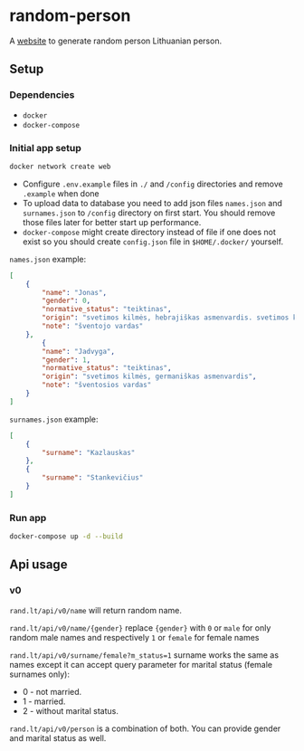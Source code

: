 # random-person

A [website](rand.lt) to generate random person Lithuanian person.

## Setup

### Dependencies

- `docker`
- `docker-compose`

### Initial app setup

```sh
docker network create web
```

- Configure `.env.example` files in `./` and `/config` directories and remove `.example` when done
- To upload data to database you need to add json files `names.json` and `surnames.json` to `/config` directory on first start. You should remove those files later for better start up performance.
- `docker-compose` might create directory instead of file if one does not exist so you should create `config.json` file in `$HOME/.docker/` yourself.

`names.json` example:

```json names.json example
[
    {
        "name": "Jonas",
        "gender": 0,
        "normative_status": "teiktinas",
        "origin": "svetimos kilmės, hebrajiškas asmenvardis. svetimos kilmės, trumpinys",
        "note": "šventojo vardas"
    },
        {
        "name": "Jadvyga",
        "gender": 1,
        "normative_status": "teiktinas",
        "origin": "svetimos kilmės, germaniškas asmenvardis",
        "note": "šventosios vardas"
    }
]
```

`surnames.json` example:

```json
[
    {
        "surname": "Kazlauskas"
    },
    {
        "surname": "Stankevičius"
    }
]
```

### Run app

```sh
docker-compose up -d --build
```

## Api usage

### v0

`rand.lt/api/v0/name` will return random name.

`rand.lt/api/v0/name/{gender}` replace `{gender}` with `0` or `male` for only random male names and respectively `1` or `female` for female names

`rand.lt/api/v0/surname/female?m_status=1` surname works the same as names except it can accept query parameter for marital status (female surnames only):

- 0 - not married.
- 1 - married.
- 2 - without marital status.

`rand.lt/api/v0/person` is a combination of both. You can provide gender and marital status as well.
